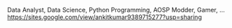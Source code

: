 Data Analyst, Data Science, Python Programming, AOSP Modder, Gamer, ...
https://sites.google.com/view/ankitkumar9389715277?usp=sharing

